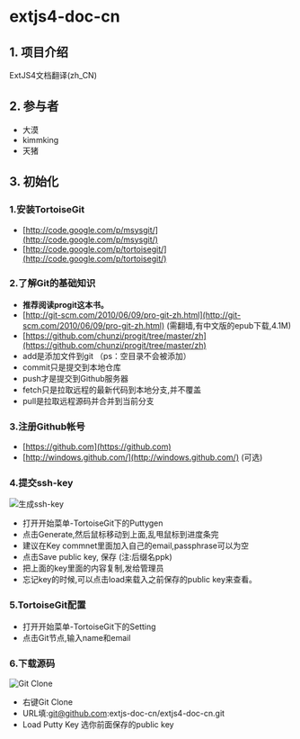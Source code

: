 extjs4-doc-cn
=============

## 1. 项目介绍

ExtJS4文档翻译(zh_CN)


## 2. 参与者

* 大漠
* kimmking
* 天猪


## 3. 初始化
### 1.安装TortoiseGit
* [http://code.google.com/p/msysgit/](http://code.google.com/p/msysgit/)
* [http://code.google.com/p/tortoisegit/](http://code.google.com/p/tortoisegit/)


### 2.了解Git的基础知识

* **推荐阅读progit这本书。**
* [http://git-scm.com/2010/06/09/pro-git-zh.html](http://git-scm.com/2010/06/09/pro-git-zh.html) (需翻墙,有中文版的epub下载,4.1M)
* [https://github.com/chunzi/progit/tree/master/zh](https://github.com/chunzi/progit/tree/master/zh)
* add是添加文件到git （ps：空目录不会被添加）
* commit只是提交到本地仓库
* push才是提交到Github服务器
* fetch只是拉取远程的最新代码到本地分支,并不覆盖
* pull是拉取远程源码并合并到当前分支


### 3.注册Github帐号 
* [https://github.com](https://github.com)
* [http://windows.github.com/](http://windows.github.com/) (可选)


### 4.提交ssh-key
![生成ssh-key](extjs4-doc-cn/raw/master/assets/img/ssh-key.png)

* 打开开始菜单-TortoiseGit下的Puttygen
* 点击Generate,然后鼠标移动到上面,乱甩鼠标到进度条完
* 建议在Key commnet里面加入自己的email,passphrase可以为空
* 点击Save public key, 保存 (注:后缀名ppk)
* 把上面的key里面的内容复制,发给管理员
* 忘记key的时候,可以点击load来载入之前保存的public key来查看。


### 5.TortoiseGit配置
* 打开开始菜单-TortoiseGit下的Setting
* 点击Git节点,输入name和email


### 6.下载源码
![Git Clone](extjs4-doc-cn/raw/master/assets/img/git-clone.png)

* 右键Git Clone
* URL填:git@github.com:extjs-doc-cn/extjs4-doc-cn.git
* Load Putty Key 选你前面保存的public key
